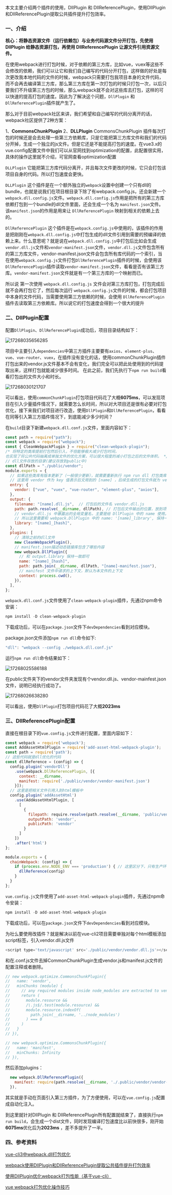 本文主要介绍两个插件的使用，DllPlugin 和 DllReferencePlugin，使用DllPlugin和DllReferencePlugin提取公共插件提升打包效率。

### 一、介绍

**核心：将静态资源文件（运行依赖包）与业务代码源文件分开打包，先使用 DllPlugin 给静态资源打包，再使用 DllReferencePlugin 让源文件引用资源文件。**

在使用webpack进行打包时候，对于依赖的第三方库，比如vue，vuex等这些不会修改的依赖，我们可以让它和我们自己编写的代码分开打包，这样做的好处是每次更改我本地代码的文件的时候，webpack只需要打包我项目本身的文件代码，而不会再去编译第三方库，那么第三方库在第一次打包的时候只打包一次，以后只要我们不升级第三方包的时候，那么webpack就不会对这些库去打包，这样的可以快速的提高打包的速度。因此为了解决这个问题，`DllPlugin` 和 `DllReferencePlugin`插件就产生了。

那么对于目前webpack社区来讲，我们希望和自己编写的代码分离开的话，webpack社区提供了2种方案：

1、**CommonsChunkPlugin**
2、**DLLPlugin**
CommonsChunkPlugin 插件每次打包的时候还是会去处理一些第三方依赖库，只是它能把第三方库文件和我们的代码分开掉，生成一个独立的js文件。但是它还是不能提高打包的速度。在vue3.x的vue.config配置文件中我们可以从官网找到optimization的配置，此配置很实用，具体的操作这里就不介绍，可官网查看optimization配置

`DLLPlugin` 它能把第三方库代码分离开，并且每次文件更改的时候，它只会打包该项目自身的代码。所以打包速度会更快。

`DLLPlugin` 这个插件是在一个额外独立的`webpack`设置中创建一个只有dll的bundle，也就是说我们在项目根目录下除了有webpack.config.js，还会新建一个`webpack.dll.config.js`文件。`webpack.dll.config.js`作用是把所有的第三方库依赖打包到一个bundle的dll文件里面，还会生成一个名为 `manifest.json`文件。
该`manifest.json`的作用是用来让 `DllReferencePlugin` 映射到相关的依赖上去的。

`DllReferencePlugin` 这个插件是在`webpack.config.js`中使用的，该插件的作用是把刚刚在`webpack.dll.config.js`中打包生成的dll文件引用到需要的预编译的依赖上来。什么意思呢？就是说在`webpack.dll.config.js`中打包后比如会生成 `vendor.dll.js`文件和`vendor-manifest.json`文件，`vendor.dll.js`文件包含所有的第三方库文件，vendor-manifest.json文件会包含所有库代码的一个索引，当在使用`webpack.config.js`文件打包`DllReferencePlugin`插件的时候，会使用该`DllReferencePlugin`插件读取`vendor-manifest.json`文件，看看是否有该第三方库。`vendor-manifest.json`文件就是有一个第三方库的一个映射而已。

所以说 第一次使用 `webpack.dll.config.js` 文件会对第三方库打包，打包完成后就不会再打包它了，然后每次运行 `webpack.config.js`文件的时候，都会打包项目中本身的文件代码，当需要使用第三方依赖的时候，会使用 `DllReferencePlugin`插件去读取第三方依赖库。所以说它的打包速度会得到一个很大的提升

### 二、DllPlugin配置

配置`DllPlugin`、`DllReferencePlugin`成功后，项目目录结构如下：

![17268035656285](https://github.com/WeiShuaiDev/webpack-vue-demo/blob/main/screenshots/17268035656285.png?raw=true)

项目中主要引入`dependencies`中第三方插件主要要有`axios`、`element-plus`、`vue`、`vue-router`、`vuex`，在插件没有变化的话，使用commonChunkPlugin插件打包出来的vendor.js文件基本不会有变化，我们完全可以把此处使用到的代码提取出来，这样打包就能减少很多时间。
 在此之前，我们先执行下`npm run build`看看打包出的文件大小和时长。

![17268030121707](https://github.com/WeiShuaiDev/webpack-vue-demo/blob/main/screenshots/17268030121707.png?raw=true)

可以看出，使用`commonChunkPlugin`打包项目代码花了大概**6075ms**，可以发现项目在引入少量插件情况下，就需要怎么长时间，所以对大项目还是很有必要对打包优化，接下来我们对项目进行改造，使用`DllPlugin`和`DllReferencePlugin`，看看在同等引入第三方插件情况下，到底能减少多少时间？

在`build`目录下新建`webpack.dll.conf.js`文件，里面内容如下：

```javascript
const path = require("path");
const webpack = require("webpack");
const { CleanWebpackPlugin } = require("clean-webpack-plugin");
/* 将特定的类库提前打包然后引入，不但能够极大减少打包时间，
也实现了将公共代码抽离成单独文件的优化方案，可以很大程度的减小打包之后的文件体积。 */
// dll文件存放的目录(建议存放到public中)
const dllPath = "./public/vendor";
module.exports = {
  // 如果这些类库有版本更新了（一般很少更新），就需要重新执行 npm run dll 打包类库，再执行 npm run build 打包项目上线
  // 这里用 vendor 作为 key 值表示后文用到的 [name] ，后续生成的打包文件就为 vendor-manifest.json  vendor.dll.js
  entry: {
    vendor: ["vue", "vuex", "vue-router", "element-plus", "axios"],
  },
  output: {
    filename: "[name].dll.js",  // 打包后的文件名 vendor.dll.js
    path: path.resolve(__dirname, dllPath), // 打包后文件输出的位置，放到项目根目录的 public/vendor 下
    // vendor.dll.js 中暴露出的全局变量名，主要是给 DllPlugin 中的 name 使用。
    // 所以这里需要和 webpack.DllPlugin 中的 name: '[name]_library', 保持一致。
    library: "[name]_[hash]",
  },
  plugins: [
    // 清除之前的dll文件
    new CleanWebpackPlugin(),
    // manifest.json描述动态链接库包含了哪些内容
    new webpack.DllPlugin({
      // 和 output.library 保持一致即可
      name: "[name]_[hash]",
      path: path.join(__dirname, dllPath, "[name]-manifest.json"),
      // manifest 文件中请求的上下文，默认为本文件的上下文
      context: process.cwd(),
    }),
  ],
};

```

`webpack.dll.conf.js`文件使用了`clean-webpack-plugin`插件，先通过npm命令安装：

```javascript
npm install -D clean-webpack-plugin
```

下载成功后，可以在`package.json`文件下`devDependencies`看到对应模块。

package.json文件添加`npm run dll`命令如下:

```javascript
"dll": "webpack --config ./webpack.dll.conf.js"
```

运行`npm run dll`命令结果如下：

![17268025586188](https://github.com/WeiShuaiDev/webpack-vue-demo/blob/main/screenshots/17268025586188.png?raw=true)

在public文件夹下的vendor文件夹发现有个vendor.dll.js、vendor-mainfest.json文件，说明已经执行成功了。

![17268026638280](https://github.com/WeiShuaiDev/webpack-vue-demo/blob/main/screenshots/17268026638280.png?raw=true)

可以看出，使用`DllPlugin`打包项目代码花了大概**2023ms**

### 三、DllReferencePlugin配置

直接在根目录下的`vue.config.js`文件进行配置，里面内容如下：

```javascript
const webpack = require('webpack');
const AddAssetHtmlPlugin = require('add-asset-html-webpack-plugin');
const path = require('path');
// 这些代码就是dll优化的代码
const dllReference = (config) => {
  config.plugin('vendorDll')
    .use(webpack.DllReferencePlugin, [{
      context: __dirname,
      manifest: require('./public/vendor/vendor-manifest.json')
    }]);
  // 这里是把相关文件引用入到html模板中
  config.plugin('addAssetHtml')
    .use(AddAssetHtmlPlugin, [
      [
        {
          filepath: require.resolve(path.resolve(__dirname, 'public/vendor/vendor.dll.js')),
          outputPath: 'vendor',
          publicPath: 'vendor'
        }
      ]
    ])
    .after('html')
};

module.exports = {
  chainWebpack: (config) => {
    if (process.env.NODE_ENV === 'production') { // 这里区分下，只有生产环境才需要用到
      dllReference(config)
    }
  }
};

```

`vue.config.js`文件使用了`add-asset-html-webpack-plugin`插件，先通过npm命令安装：

```javascript
npm install -D add-asset-html-webpack-plugin
```

下载成功后，可以在`package.json`文件下`devDependencies`看到对应模块。

为社么要使用改插件？就是解决以前在vue-cli2项目需要单独对每个html模板添加script标签，引入vendor.dll.js文件

```javascript
<script type='text/javascript' src='./public/vendor/vendor.dll.js'></script>
```

和在.conf.js文件去掉CommonChunkPlugin生成vendor.js和manifest.js文件的配置注释或者删除。

```javascript
// new webpack.optimize.CommonsChunkPlugin({
//   name: 'vendor',
//   minChunks (module) {
//     // any required modules inside node_modules are extracted to vendor
//     return (
//       module.resource &&
//       /\.js$/.test(module.resource) &&
//       module.resource.indexOf(
//         path.join(__dirname, '../node_modules')
//       ) === 0
//     )
//   }
// }),

// new webpack.optimize.CommonsChunkPlugin({
//   name: 'manifest',
//   minChunks: Infinity
// }),
```

然后添加plugins：

```javascript
  new webpack.DllReferencePlugin({
    manifest: require(path.resolve(__dirname, './.public/vendor/vendor-manifest.json'))
  }),
```

其实就是手动在页面引入第三方插件，为了方便使用，可以在`vue.config.js`配置成自动化注入。

到这里就针对DllPlugin 和 DllReferencePlugin所有配置就结束了，直接执行`npm run build`，会生成一个dist文件，同时发现编译打包速度比以前快很多，刚开始**6075ms**优化后为**2023ms** ，差不多提升了一半。

### 四、参考资料

[vue-cli3中webpack.dll打包优化](https://juejin.cn/post/6844904166280658952)

[webpack使用DllPlugin和DllReferencePlugin提取公共插件提升打包效率](https://www.jianshu.com/p/deedd775eec3)

[使用DllPlugin优化webpack打包性能（基于vue-cli）](https://segmentfault.com/a/1190000022542862)

[vue webpack打包优化操作技巧](https://www.jb51.net/article/135187.htm)
